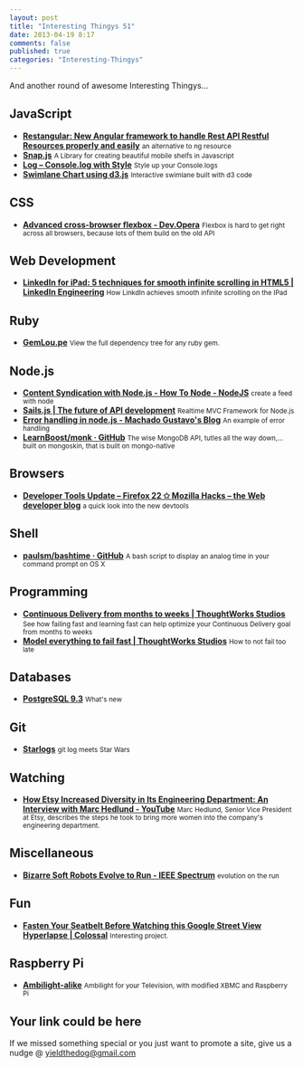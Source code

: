 ```yaml
--- 
layout: post 
title: "Interesting Thingys 51" 
date: 2013-04-19 8:17 
comments: false 
published: true 
categories: "Interesting-Thingys" 
--- 
```

And another round of awesome Interesting Thingys…

<!-- More -->

## JavaScript

- **[Restangular: New Angular framework to handle Rest API Restful Resources properly and easily](http://www.blogeek.com.ar/2013/04/09/restangular-new-angular-framework-to-handle-restful-resources-properly-and-easily/)**
    <small>an alternative to ng resource</small>
- **[Snap.js](http://jakiestfu.github.io/Snap.js/demo/)**
    <small>A Library for creating beautiful mobile shelfs in Javascript</small>
- **[Log – Console.log with Style](http://adamschwartz.co/log/)**
    <small>Style up your Console.logs</small>
- **[Swimlane Chart using d3.js](http://bl.ocks.org/bunkat/1962173)**
    <small>Interactive swimlane built with d3 code</small>
 
## CSS

- **[Advanced cross-browser flexbox - Dev.Opera](http://dev.opera.com/articles/view/advanced-cross-browser-flexbox/)**
    <small>Flexbox is hard to get right across all browsers, because lots of them build on the old API</small>
 
## Web Development

- **[LinkedIn for iPad: 5 techniques for smooth infinite scrolling in HTML5 | LinkedIn Engineering](http://engineering.linkedin.com/linkedin-ipad-5-techniques-smooth-infinite-scrolling-html5)**
    <small>How LinkdIn achieves smooth infinite scrolling on the IPad</small>
 
## Ruby

- **[GemLou.pe](https://www.gemlou.pe/)**
    <small>View the full dependency tree for any ruby gem.</small>
 
## Node.js

- **[Content Syndication with Node.js - How To Node - NodeJS](http://howtonode.org/content-syndication-with-node)**
    <small>create a feed with node</small>
- **[Sails.js | The future of API development](http://balderdashy.github.io/sails/)**
    <small>Realtime MVC Framework for Node.js</small>
- **[Error handling in node.js - Machado Gustavo's Blog](http://machadogj.com/2013/4/error-handling-in-nodejs.html)**
    <small>An example of error handling </small>
- **[LearnBoost/monk · GitHub](https://github.com/LearnBoost/monk)**
    <small>The wise MongoDB API, tutles all the way down,... built on mongoskin, that is built on mongo-native</small>
 
## Browsers

- **[Developer Tools Update – Firefox 22 ✩ Mozilla Hacks – the Web developer blog](https://hacks.mozilla.org/2013/04/developer-tools-update-firefox-22/)**
    <small>a quick look into the new devtools</small>
 
## Shell

- **[paulsm/bashtime · GitHub](https://github.com/paulsm/bashtime)**
    <small>A bash script to display an analog time in your command prompt on OS X</small>
 
## Programming

- **[Continuous Delivery from months to weeks | ThoughtWorks Studios](http://www.thoughtworks-studios.com/resources/continuous-delivery-months-weeks)**
    <small>See how failing fast and learning fast can help optimize your Continuous Delivery goal from months to weeks</small>
- **[Model everything to fail fast | ThoughtWorks Studios](http://www.thoughtworks-studios.com/blog/model-everything-fail-fast)**
    <small>How to not fail too late</small>
 
## Databases

- **[PostgreSQL 9.3](http://www.hagander.net/talks/postgresql93.pdf)**
    <small>What's new</small>
 
## Git

- **[Starlogs](http://starlogs.net/)**
    <small>git log meets Star Wars</small>
 
## Watching

- **[How Etsy Increased Diversity in Its Engineering Department: An Interview with Marc Hedlund - YouTube](http://www.youtube.com/watch?v=0D66GVc7ztA)**
    <small>Marc Hedlund, Senior Vice President at Etsy, describes the steps he took to bring more women into the company's engineering department.</small>
 
## Miscellaneous

- **[Bizarre Soft Robots Evolve to Run - IEEE Spectrum](http://spectrum.ieee.org/automaton/robotics/robotics-software/bizarre-soft-robots-evolve-to-run#.UWcC2Fw0i00.hackernews)**
    <small>evolution on the run</small>
 
## Fun

- **[Fasten Your Seatbelt Before Watching this Google Street View Hyperlapse | Colossal](http://www.thisiscolossal.com/2013/04/google-street-view-hyperlapse/)**
    <small>Interesting project. </small>
 
## Raspberry Pi

- **[Ambilight-alike](http://www.raspberrypi.org/archives/3693)**
    <small>Ambilight for your Television, with modified XBMC and Raspberry Pi</small>
 
## Your link could be here

If we missed something special or you just want to promote a site, give us a nudge @ <a href='&#109;&#97;&#105;&#108;t&#111;&#58;%7&#57;&#105;eld&#116;%68%65do%67&#64;gmail&#37;2&#69;c&#37;6&#70;m'>y&#105;eldt&#104;&#101;dog&#64;&#103;mail&#46;&#99;&#111;m</a>
